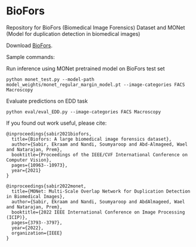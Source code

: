 # BioFors
Repository for BioFors (Biomedical Image Forensics) Dataset and MONet (Model for duplication detection in biomedical images)

Download [BioFors](https://drive.google.com/file/d/1UVSJ6h7r8pmOWYZkqWeAZ_YvwbFr1wV3/view?usp=sharing).

Sample commands:

Run inference using MONet pretrained model on BioFors test set

```
python monet_test.py --model-path model_weights/monet_regular_margin_model.pt --image-categories FACS Macroscopy
```

Evaluate predictions on EDD task

```
python eval/eval_EDD.py --image-categories FACS Macroscopy
```

If you found out work useful, please cite:

```
@inproceedings{sabir2021biofors,
  title={Biofors: A large biomedical image forensics dataset},
  author={Sabir, Ekraam and Nandi, Soumyaroop and Abd-Almageed, Wael and Natarajan, Prem},
  booktitle={Proceedings of the IEEE/CVF International Conference on Computer Vision},
  pages={10963--10973},
  year={2021}
}

@inproceedings{sabir2022monet,
  title={MONet: Multi-Scale Overlap Network for Duplication Detection in Biomedical Images},
  author={Sabir, Ekraam and Nandi, Soumyaroop and AbdAlmageed, Wael and Natarajan, Prem},
  booktitle={2022 IEEE International Conference on Image Processing (ICIP)},
  pages={3793--3797},
  year={2022},
  organization={IEEE}
}
```